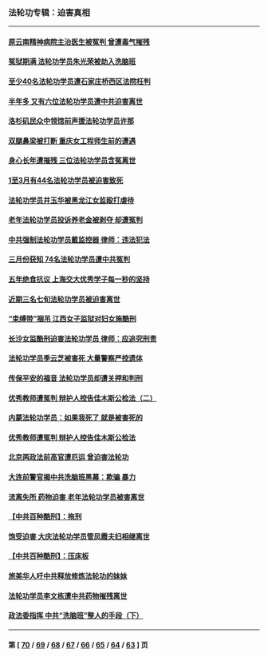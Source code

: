 ### 法轮功专辑：迫害真相
---
#### [原云南精神病院主治医生被冤判 曾遭毒气摧残](../../pages/nf4379/n13714548.md?04220430) 
#### [冤狱期满 法轮功学员朱光荣被劫入洗脑班](../../pages/nf4379/n13708358.md?04220430) 
#### [至少40名法轮功学员遭石家庄桥西区法院枉判](../../pages/nf4379/n13713749.md?04220430) 
#### [半年多 又有六位法轮功学员遭中共迫害离世](../../pages/nf4379/n13712382.md?04220430) 
#### [洛杉矶民众中领馆前声援法轮功学员许那](../../pages/nf4379/n13710251.md?04220430) 
#### [双腿鼻梁被打断 重庆女工程师生前的遭遇](../../pages/nf4379/n13709854.md?04220430) 
#### [身心长年遭摧残 三位法轮功学员含冤离世](../../pages/nf4379/n13692679.md?04220430) 
#### [1至3月有44名法轮功学员被迫害致死](../../pages/nf4379/n13704649.md?04220430) 
#### [法轮功学员井玉华被黑龙江女监殴打虐待](../../pages/nf4379/n13709102.md?04220430) 
#### [老年法轮功学员投诉养老金被剥夺 却遭冤判](../../pages/nf4379/n13697069.md?04220430) 
#### [中共强制法轮功学员戴监控器 律师：违法犯法](../../pages/nf4379/n13699665.md?04220430) 
#### [三月份获知 74名法轮功学员遭中共冤判](../../pages/nf4379/n13694951.md?04220430) 
#### [五年绝食抗议 上海交大优秀学子每一秒的坚持](../../pages/nf4379/n13669136.md?04220430) 
#### [近期三名七旬法轮功学员被迫害离世](../../pages/nf4379/n13688715.md?04220430) 
#### [“束缚带”捆吊 江西女子监狱对妇女施酷刑](../../pages/nf4379/n13682860.md?04220430) 
#### [长沙女监酷刑迫害法轮功学员 律师：应追究刑责](../../pages/nf4379/n13684077.md?04220430) 
#### [法轮功学员季云芝被害死 大量警察严控遗体](../../pages/nf4379/n13683424.md?04220430) 
#### [传保平安的福音 法轮功学员却遭关押和判刑](../../pages/nf4379/n13678842.md?04220430) 
#### [优秀教师遭冤判 辩护人控告佳木斯公检法（二）](../../pages/nf4379/n13672516.md?04220430) 
#### [内蒙法轮功学员：如果我死了 就是被害死的](../../pages/nf4379/n13672964.md?04220430) 
#### [优秀教师遭冤判 辩护人控告佳木斯公检法](../../pages/nf4379/n13667637.md?04220430) 
#### [北京两政法前高官遭厄运 曾迫害法轮功](../../pages/nf4379/n13664915.md?04220430) 
#### [大连前警官揭中共洗脑班黑幕：欺骗 暴力](../../pages/nf4379/n13662506.md?04220430) 
#### [流离失所 药物迫害 老年法轮功学员被害离世](../../pages/nf4379/n13660094.md?04220430) 
#### [【中共百种酷刑】：拖刑](../../pages/nf4379/n13656048.md?04220430) 
#### [饱受迫害 大庆法轮功学员管凤霞夫妇相继离世](../../pages/nf4379/n13653590.md?04220430) 
#### [【中共百种酷刑】：压床板](../../pages/nf4379/n13647678.md?04220430) 
#### [旅美华人吁中共释放修炼法轮功的妹妹](../../pages/nf4379/n13650621.md?04220430) 
#### [法轮功学员李文栋遭中共药物摧残离世](../../pages/nf4379/n13645413.md?04220430) 
#### [政法委指挥 中共“洗脑班”整人的手段（下）](../../pages/nf4379/n13642928.md?04220430) 

---
#### 第 [ [70](./70.md?04220430) / [69](./69.md?04220430) / [68](./68.md?04220430) / [67](./67.md?04220430) / [66](./66.md?04220430) / [65](./65.md?04220430) / [64](./64.md?04220430) / [63](./63.md?04220430) ] 页
